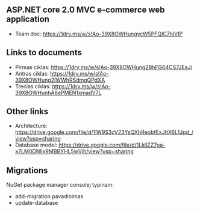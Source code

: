 ## ASP.NET core 2.0 MVC e-commerce web application

* Team doc: https://1drv.ms/w/s!Ao-39X8OWHungycW5PFQIC7hiVIP

## Links to documents

* Pirmas ciklas: https://1drv.ms/w/s!Ao-39X8OWHung2BhFG64CS7JEaJi
* Antras ciklas: https://1drv.ms/w/s!Ao-39X8OWHung2IWWhRSdmgQPdXA
* Trecias ciklas: https://1drv.ms/w/s!Ao-39X8OWHunhA6ePMEN1xmadV7L

## Other links

* Architecture: https://drive.google.com/file/d/1lW9S3cV23YsQXhReobfExJItX6L1Jpd_/view?usp=sharing
* Database model: https://drive.google.com/file/d/1LkllZZ7pa-x7LM0DNllx9MBBYHL5wVih/view?usp=sharing

## Migrations

NuGet package manager consolej typinam:
* add-migration pavadinimas
* update-database
